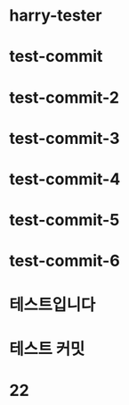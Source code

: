 # harry-tester
# test-commit
# test-commit-2
# test-commit-3
# test-commit-4
# test-commit-5
# test-commit-6

# 테스트입니다

# 테스트 커밋
# 22